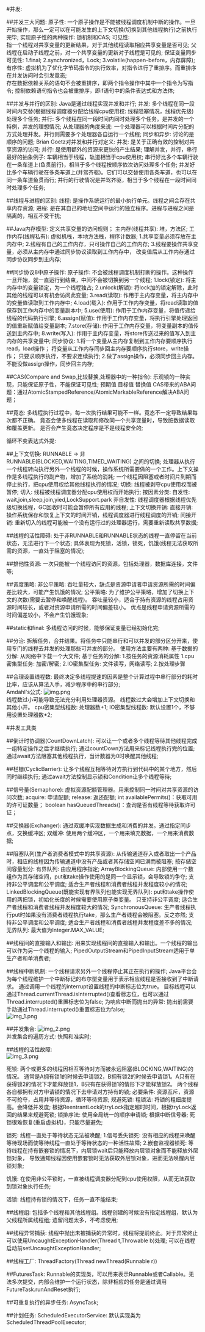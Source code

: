 #并发:  

##并发三大问题:
原子性:
    一个原子操作是不能被线程调度机制中断的操作。一旦开始操作，那么一定可以在可能发生的上下文切换(切换到其他线程执行)之前执行完毕;
    实现原子性的两种操作: 锁机制和CAS;
可见性:    
    指一个线程对共享变量的更新结果，对于其他线程读取相应共享变量是否可见;
    父线程在启动子线程之前，对一个共享变量的更新对子线程是可见的;
    保证变量同步可见性:
    1.final;
    2.synchronized，Lock;
    3.volatile(happen-before，内存屏障);
有序性: 
    虚拟机为了优化字节码指令的执行效率，对指令进行了重排序。而重排序在并发访问时会引发竟态;    
    存在数据依赖关系的语句不会被重排序，即两个指令操作中其中一个指令为写指令;
    控制依赖语句指令也会被重排序，即if语句中的条件表达式和方法体;

##并发与并行的区别:  Java是通过线程实现并发和并行;
并发: 
    多个线程在同一段时间内交替(根据线程调度器分配给线程cpu使用权: 线程阻塞情况，线程优先级)处理多个任务;
并行:
    多个线程在同一段时间内同时处理多个任务。是并发的一个特例，并发的理想情况;
从处理器的角度来说: 一个处理器可以根据时间片分配的方式处理并发。并行则需要多个处理器各自运行一个线程;
同步和异步: 讨论的是顺序的问题;
Brian Goetz对并发和并行对定义:
    并发: 是关于正确有效的控制对共享资源的访问;
    并行: 是使用额外的资源来更快的产生结果;
理解并发，并行，串行最好的抽象例子: 车辆相当于线程，轨道相当于cpu使用权;
    串行好比多个车辆行驶在一条车道上(鱼贯前行)，相当于多个线程按顺序依次访问处理多个任务;
    并发好比多个车辆行驶在多条车道上(并驾齐驱)。它们可以交替使用各条车道，也可以在同一条车道鱼贯而行;
    并行的行驶情况是并驾齐驱，相当于多个线程在一段时间同时处理多个任务;
    

##线程与进程的区别:
线程: 是操作系统运行的最小执行单元。线程之间会存在共享内存资源;
进程: 是在其自己的地址空间中运行的独立程序。进程与进程之间是隔离的，相互不受干扰;

##Java内存模型: 定义共享变量的访问规则；
主内存(线程共享): 堆，方法区;
工作内存(线程私有): 虚拟机栈，本地方法栈，程序计数器;
1.共享变量必须存放在主内存中;
2.线程有自己的工作内存，只可操作自己的工作内存;
3.线程要操作共享变量，必须从主内存中通过同步协议读取到工作内存中，
  改变值后从工作内存通过同步协议同步到主内存;

##同步协议8中原子操作:
原子操作: 不会被线程调度机制打断的操作。这种操作一旦开始，就一直运行到结束，中间不会被切换到另一个线程;
1.lock(锁定): 将主内存中的变量锁定，为一个线程独占;
2.unlock(解锁): 将lock加的锁定解除，此时其他的线程可以有机会访问此变量;
3.read(读取): 作用于主内存变量，将主内存中的变量值读取到工作内存中;
4.load(载入): 作用于工作内存变量，将read读取的值保存到工作内存中的变量副本中;
5.use(使用): 作用于工作内存变量，将值传递给线程的代码执行引擎;
6.assign(赋值): 作用于工作内存变量，将执行引擎处理返回的值重新赋值给变量副本;
7.store(存储): 作用于工作内存变量，将变量副本的值传送到主内存中;
8.write(写入): 作用于主内存变量，将store传送过来的值写入到主内存的共享变量中;
同步协议:
1.将一个变量从主内存复制到工作内存要顺序执行read，load操作；
  将变量从工作内存同步回主内存要顺序执行store，write操作；
  只要求顺序执行，不要求连续执行;
2.做了assign操作，必须同步回主内存。不能没做assign操作，同步回主内存;

##CAS(Compare and Swap,比较替换,处理器中的一种指令): 乐观锁的一种实现，只能保证原子性，不能保证可见性;
预期值
目标值
替换值
CAS带来的ABA问题：通过AtomicStampedReference/AtomicMarkableReference解决ABA问题；

##竟态: 
多线程执行过程中，每一次执行结果可能不一样。竟态不一定导致结果每次都不正确。
竟态会使多线程在读取和修改同一个共享变量时，导致脏数据读取和覆盖更新。
是否会产生竟态决定程序是不是线程安全的;

循环不变表达式外提:

##上下文切换: RUNNABLE -> 非RUNNABLE(BLOCKED,WAITING,TIMED_WAITING) 之间的切换;
处理器从执行一个线程转向执行另外一个线程的时候，操作系统所需要做的一个工作。上下文操作是多线程执行的副产物，增加了系统的消耗;
一个线程因阻塞或者时间片到期而停止执行，把cpu使用权给其他线程执行的情况;
切换: 线程被剥夺cpu使用权而被暂停;
切入: 线程被线程调度器分配cpu使用权而开始执行;
按因素分类:
    自发性: wait,join,sleep,join,yied,LockSupport.park
    非自发性: 线程调度器根据线程优先级切换线程，GC回收时可能会暂停所有应用的线程;
上下文切换开销:
    直接开销: 操作系统保存和恢复上下文的时间开销，线程调度器进行线程调度的开销;
    间接开销: 重新切入的线程可能被一个没有运行过的处理器运行，需要重新读取共享数据;

##线程的活性障碍:
处于非RUNNABLE和RUNNABLE状态的线程一直停留在当前状态，无法进行下一个状态;
具体表现为死锁，活锁，锁死，饥饿(线程无法获取所需的资源，一直处于阻塞的情况);

##排他性资源: 一次只能被一个线程访问的资源，包括处理器，数据库连接，文件等;

##调度策略:
非公平策略: 吞吐量较大，缺点是资源申请者申请资源所需的时间偏差比较大，可能产生饥饿的情况;
公平策略: 
    为了维护公平策略，增加了切换上下文的次数(需要去暂停和唤醒线程)。
    吞吐量较小，适合于持有资源的线程占用资源时间较长，或者对资源申请所需的时间偏差较小。
    优点是线程申请资源所需的时间偏差较小，不会产生饥饿现象;

##static和final: 多线程访问的时候，能够保证变量已经初始化完;

##分治: 拆解任务，合并结果。将任务中只能串行和可以并发的部分区分开来，使用专门的线程去并发的处理那些可并发的部分。
使用方法主要有两种: 
    基于数据的分解: 从网络中下载一个大文件;
    基于任务的分解:
        1.按任务的资源消耗属性
            1.cpu密集型任务: 加密/解密;
            2.IO密集型任务: 文件读写，网络读写;
        2.按处理步骤

##合理设置线程数: 最终决定多线程提速的因素是整个计算过程中串行部分的耗时比率，应该从算法入手，减少程序中的串行部分;   
Amdahl's公式: ![img.png](img.png)  
线程数过小可能导致无法充分利用处理器资源。
线程数过大会增加上下文切换和其他小开。
cpu密集型线程数: 处理器数+1;
IO密集型线程数: 默认设置1个，不够用设置处理器数*2;

#并发工具类

##倒计时协调器(CountDownLatch): 可以让一个或者多个线程等待其他线程完成一组特定操作之后才继续执行;
通过countDown方法用来标记线程执行完的位置;
通过await方法阻塞其他线程执行，当计数器为0时唤醒其他线程;

##栏栅(CyclicBarrier): 让多个线程互相等待对方执行到代码中的某个地方，然后同时继续执行;
通过await方法控制显示锁和Condition让多个线程等待;

##信号量(Semaphore): 虚拟资源配额管理器。用来控制同一时间对共享资源的访问次数;
acquire: 申请配额;
release: 返还配额;
int availablePermits()：获取可用的许可证数量；
boolean hasQueuedThreads()：查询是否有线程等待获取许可证；

##交换器(Exchanger): 通过双缓冲实现数据生成和消费的并发。通过指定同步点，交换缓冲区;
双缓冲: 使用两个缓冲区，一个用来填充数据，一个用来消费数据;

##阻塞队列(生产者消费者模式中的共享资源): 从传输通道存入或者取出一个产品时，相应的线程因为传输通道中没有产品或者其存储空间已满而被阻塞;
按存储空间容量划分:
    有界队列: 由应用程序指定;
        ArrayBlockingQueue: 内部使用一个数组作为其存储空间，put和take操作使用的是同一个显示锁，会导致锁的争夺;
        支持非公平调度和公平调度;
        适合生产者线程和消费者线程并发程度较小的情况;
        LinkedBlockingQueue(既能实现有界队列也能实现无界队列): put和take操作使用的两把锁，初始化长度的时候需要使用原子类变量。
        只支持非公平调度;
        适合生产者线程和消费者线程并发程度较大的情况;
        SynchronousQueue: 生产者线程执行put时如果没有消费者线程执行take，那么生产者线程会被阻塞。反之亦然;
        支持非公平调度和公平调度;
        适合生产者线程和消费者线程并发程度差不多的情况;
    无界队列: 最大值为Integer.MAX_VALUE;

##线程间的直接输入和输出: 用来实现线程间的直接输入和输出。一个线程的输出可以作为另一个线程的输入;
PipedOutputStream和PipedInputStream适用于单生产者和单消费者; 

##线程中断机制: 一个线程请求另外一个线程停止其正在执行的操作;
Java平台会为每个线程维护一个中断标记的布尔型变量用于表示相应线程是否接收到了中断请求。
通过调用一个线程的interrupt设置线程的中断标志位为true。
目标线程可以通过Thread.currentThread.isInterrupted()查看标志位，也可以通过Thread.interrupted()重置标志位为false;
为响应中断而抛出的异常: 抛出前需要手动通过Thread.interrupted()重置标志位为false;  
![img_1.png](img_1.png)  
    
##并发集合: ![img_2.png](img_2.png)    
并发集合的遍历方式:
    快照和准实时;

##线程的活性故障:  
![img_3.png](img_3.png)  

死锁: 两个或更多的线程因相互等待对方而被永远阻塞(BLOCKING,WAITING)的情况。
通常是A拥有锁1的时候去申请锁2，B拥有锁2的时候去申请锁1。A只有在获得锁2的情况下才能释放锁1，B只有在获得锁1的情形下才能释放锁2。
两个线程各自都拥有对方申请锁的情况下去申请对方持有的锁;
必要条件: 资源互斥，资源不可抢夺，占用并等待资源，循环等待资源;
规避死锁: 
    粗锁法: 将锁的粗细度提高。会降低并发度;
    根据ReentrantLock的tryLock指定超时时间，根据tryLock返回的结果来规避死锁;
    锁排序法: 使用全局统一的顺序申请锁;
    根据中断信号器;
死锁很难恢复(重启虚拟机)，只能尽量避免;

锁死: 线程一直处于等待状态无法被唤醒;
    1.信号丢失锁死: 没有相应的线程来唤醒等待现场而使等待线程一直处于等待状态的一种活性故障;
    2.嵌套监视器锁死: 等待线程在持有嵌套锁的情况下，内层锁wait后只能释放内层锁对象而不能释放外层锁对象，
    导致通知线程因使用嵌套锁时无法获取外层锁对象，进而无法唤醒内层锁对象;

饥饿: 在使用非公平锁时，一直被线程调度器分配到cpu使用权限，从而无法获取到锁对象执行任务;

活锁: 线程持有锁的情况下，任务一直不能结束;

##线程组: 包括多个线程和其他线程组。线程创建的时候没有指定线程组，默认为父线程所属线程组;
遗留问题太多，不考虑使用;

##线程异常捕获:
线程中抛出未被捕获的异常时，线程将提前终止。对于异常终止可以使用UncaughtExceptionHandler(Thread t,Throwable b)处理;
可以在线程启动前setUncaughtExceptionHandler;

##线程工厂: ThreadFactory(Thread newThread(Runnable r))

##FuturesTask: Runnable的实现类，可以用来表示Runnable或者Callable。无法多次提交，内部会维护一个运行状态，除非相应的任务是通过调用FutureTask.runAndReset执行;

##可重复执行的异步任务: AsyncTask;

##计划任务: 
ScheduledExecutorService: 默认实现类为ScheduledThreadPoolExecutor;



    
    

